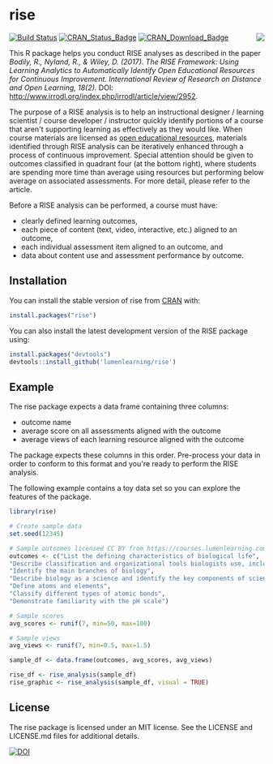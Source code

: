 # rise

<img src="https://github.com/lumenlearning/rise/blob/master/rise.png" align="right" />

[![Build Status](https://travis-ci.com/lumenlearning/rise.svg?branch=master)](https://travis-ci.com/lumenlearning/rise)
[![CRAN_Status_Badge](http://www.r-pkg.org/badges/version-ago/rise)](https://cran.r-project.org/package=rise)
[![CRAN_Download_Badge](http://cranlogs.r-pkg.org/badges/rise)](https://cran.r-project.org/package=rise)

This R package helps you conduct RISE analyses as described in the paper *Bodily, R., Nyland, R., & Wiley, D. (2017). The RISE Framework: Using Learning Analytics to Automatically Identify Open Educational Resources for Continuous Improvement. International Review of Research on Distance and Open Learning, 18(2).* DOI: http://www.irrodl.org/index.php/irrodl/article/view/2952.

The purpose of a RISE analysis is to help an instructional designer / learning scientist / course developer / instructor quickly identify portions of a course that aren't supporting learning as effectively as they would like. When course materials are licensed as [open educational resources](http://opencontent.org/definition/), materials identified through RISE analysis can be iteratively enhanced through a process of continuous improvement. Special attention should be given to outcomes classified in quadrant four (at the bottom right), where students are spending more time than average using resources but performing below average on associated assessments. For more detail, please refer to the article.

Before a RISE analysis can be performed, a course must have:

  * clearly defined learning outcomes,
  * each piece of content (text, video, interactive, etc.) aligned to an outcome,
  * each individual assessment item aligned to an outcome, and
  * data about content use and assessment performance by outcome.  

## Installation

You can install the stable version of rise from [CRAN](https://CRAN.R-project.org) with:

``` r
install.packages("rise")
```

You can also install the latest development version of the RISE package using:

``` r
install.packages("devtools")
devtools::install_github('lumenlearning/rise')
```

## Example

The rise package expects a data frame containing three columns:

* outcome name
* average score on all assessments aligned with the outcome
* average views of each learning resource aligned with the outcome

The package expects these columns in this order. Pre-process your data in order to conform to this format and you're ready to perform the RISE analysis.

The following example contains a toy data set so you can explore the features of the package.

``` r
library(rise)

# Create sample data
set.seed(12345)

# Sample outcomes licensed CC BY from https://courses.lumenlearning.com/wmopen-nmbiology1/chapter/learning-outcomes/
outcomes <- c("List the defining characteristics of biological life",
"Describe classification and organizational tools biologists use, including modern taxonomy",
"Identify the main branches of biology",
"Describe biology as a science and identify the key components of scientific inquiry",
"Define atoms and elements",
"Classify different types of atomic bonds",
"Demonstrate familiarity with the pH scale")

# Sample scores
avg_scores <- runif(7, min=50, max=100)

# Sample views
avg_views <- runif(7, min=0.5, max=1.5)

sample_df <- data.frame(outcomes, avg_scores, avg_views)

rise_df <- rise_analysis(sample_df)
rise_graphic <- rise_analysis(sample_df, visual = TRUE)
```

## License

The rise package is licensed under an MIT license. See the LICENSE and LICENSE.md files for additional details.

[![DOI](https://zenodo.org/badge/141607792.svg)](https://zenodo.org/badge/latestdoi/141607792)